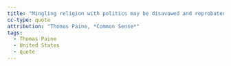 ```yaml
---
title: "Mingling religion with politics may be disavowed and reprobated by every inhabitant of America."
cc-type: quote
attribution: "Thomas Paine, *Common Sense*"
tags:
  - Thomas Paine
  - United States
  - quote
---
```

